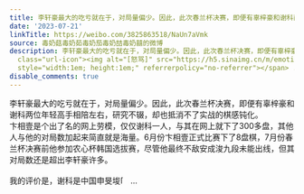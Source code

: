 ```yaml
---
title: 李轩豪最大的吃亏就在于，对局量偏少。因此，此次春兰杯决赛，即便有辜梓豪和谢科两位年轻高手相陪左右，研究不辍，却也抵消不了实战的棋感钝化。卞相壹是个出了...
date: '2023-07-21'
linkTitle: https://weibo.com/3825863518/NaUn7aVmk
source: 毒奶菇毒奶茹毒奶茄毒奶喆毒奶囍的微博
description: 李轩豪最大的吃亏就在于，对局量偏少。因此，此次春兰杯决赛，即便有辜梓豪和谢科两位年轻高手相陪左右，研究不辍，却也抵消不了实战的棋感钝化。<br>卞相壹是个出了名的网上劳模，仅仅谢科一人，与其在网上就下了300多盘，其他人与他的对局数加起来简直就是海量。6月份卞相壹正式比赛下了8盘棋，7月份春兰杯决赛前他参加农心杯韩国选拔赛，尽管他最终不敌安成浚九段未能出线，但其对局数还是超出李轩豪许多。<br><br>我的评价是，谢科是中国申旻埈<span
  class="url-icon"><img alt="[怒骂]" src="https://h5.sinaimg.cn/m/emoticon/icon/default/d_numa-462905d4fc.png"
  style="width:1em; height:1em;" referrerpolicy="no-referrer"></span> ...
disable_comments: true
---
```

李轩豪最大的吃亏就在于，对局量偏少。因此，此次春兰杯决赛，即便有辜梓豪和谢科两位年轻高手相陪左右，研究不辍，却也抵消不了实战的棋感钝化。<br>卞相壹是个出了名的网上劳模，仅仅谢科一人，与其在网上就下了300多盘，其他人与他的对局数加起来简直就是海量。6月份卞相壹正式比赛下了8盘棋，7月份春兰杯决赛前他参加农心杯韩国选拔赛，尽管他最终不敌安成浚九段未能出线，但其对局数还是超出李轩豪许多。<br><br>我的评价是，谢科是中国申旻埈<span class="url-icon"><img alt="[怒骂]" src="https://h5.sinaimg.cn/m/emoticon/icon/default/d_numa-462905d4fc.png" style="width:1em; height:1em;" referrerpolicy="no-referrer"></span> ...